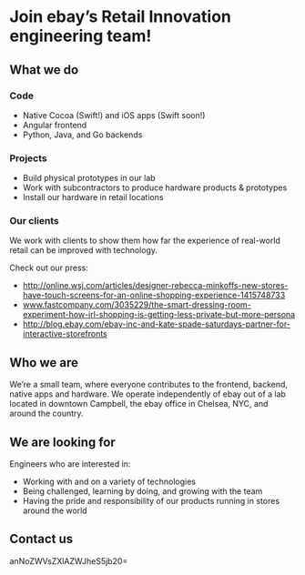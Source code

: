 # Join ebay’s Retail Innovation engineering team!

## What we do
### Code
- Native Cocoa (Swift!) and iOS apps (Swift soon!)
- Angular frontend
- Python, Java, and Go backends

### Projects
- Build physical prototypes in our lab 
- Work with subcontractors to produce hardware products & prototypes
- Install our hardware in retail locations

### Our clients
We work with clients to show them how far the experience of real-world retail can be improved with technology.

Check out our press:
- http://online.wsj.com/articles/designer-rebecca-minkoffs-new-stores-have-touch-screens-for-an-online-shopping-experience-1415748733
- www.fastcompany.com/3035229/the-smart-dressing-room-experiment-how-irl-shopping-is-getting-less-private-but-more-persona
- http://blog.ebay.com/ebay-inc-and-kate-spade-saturdays-partner-for-interactive-storefronts 

## Who we are
We’re a small team, where everyone contributes to the frontend, backend, native apps and hardware. We operate independently of ebay out of a lab located in downtown Campbell, the ebay office in Chelsea, NYC, and around the country. 

## We are looking for
Engineers who are interested in:
- Working with and on a variety of technologies
- Being challenged, learning by doing, and growing with the team
- Having the pride and responsibility of our products running in stores around the world

## Contact us
anNoZWVsZXlAZWJheS5jb20=
